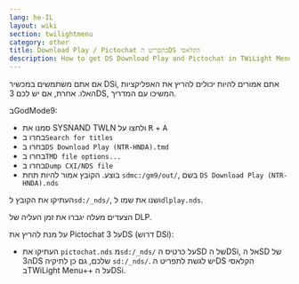 ```yaml
---
lang: he-IL
layout: wiki
section: twilightmenu
category: other
title: Download Play / Pictochat בתפריט הDS הקלאסי
description: How to get DS Download Play and Pictochat in TWiLight Menu++'s DS Class Menu
---
```


אם אתם משתמשים במכשיר DSi, אתם אמורים להיות יכולים להריץ את האפליקציות האלו. אחרת, אם יש לכם 3DS, המשיכו עם המדריך.

בGodMode9:
- סמנו את SYSNAND TWLN ולחצו על <kbd class="r">R</kbd> + <kbd class="face">A</kbd>
- בחרו ב`Search for titles`
- בחרו ב`DS Download Play (NTR-HNDA).tmd`
- בחרו ב`TMD file options...`
- בחרו ב`Dump CXI/NDS file`
- בוצע. הקובץ אמור להיות תחת `sdmc:/gm9/out/`, בשם `DS Download Play (NTR-HNDA).nds`

העתיקו את הקובץ ל`sd:/_nds/`, ושנו את שמו ל`dlplay.nds`.

הצעדים מעלה יגברו את זמן העליה של DLP.

על מנת להריץ את Pictochat על 3DS (דרוש DSi):
- העתיקו את `pictochat.nds` מ`sd:/_nds/` על כרטיס הSD של הDSi, אל הSD של ה3DS שלכם, גם כן לתיקיה `sd:/_nds/`. יש לגשת לתפריט הDS הקלאסי בTWiLight Menu++ על הDSi.
